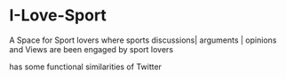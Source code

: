 # I-Love-Sport
A Space for Sport lovers where sports discussions| arguments | opinions and Views are been engaged by sport lovers 

has some functional similarities of Twitter
